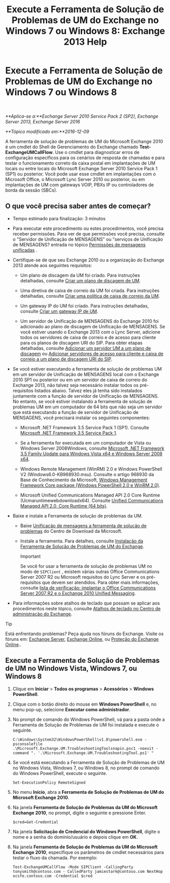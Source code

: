﻿---
title: 'Execute a Ferramenta de Solução de Problemas de UM do Exchange no Windows 7 ou Windows 8: Exchange 2013 Help'
TOCTitle: Execute a Ferramenta de Solução de Problemas de UM do Exchange no Windows 7 ou Windows 8
ms:assetid: 98d6869d-ee4a-4088-849d-ef75b0f5d932
ms:mtpsurl: https://technet.microsoft.com/pt-br/library/Ff851872(v=EXCHG.150)
ms:contentKeyID: 56270512
ms.date: 05/22/2018
mtps_version: v=EXCHG.150
ms.translationtype: MT
---

# Execute a Ferramenta de Solução de Problemas de UM do Exchange no Windows 7 ou Windows 8

 

_**Aplica-se a:**Exchange Server 2010 Service Pack 2 (SP2), Exchange Server 2013, Exchange Server 2016_

_**Tópico modificado em:**2016-12-09_

A ferramenta de solução de problemas de UM do Microsoft Exchange 2010 é um cmdlet do Shell de Gerenciamento do Exchange chamado **Test-ExchangeUMCallFlow**. Use o cmdlet para diagnosticar erros de configuração específicos para os cenários de resposta de chamadas e para testar o funcionamento correto da caixa postal em implantações de UM locais ou entre locais do Microsoft Exchange Server 2010 Service Pack 1 (SP1) ou posterior. Você pode usar esse cmdlet em implantações com o Microsoft Office, o Microsoft Lync Server 2010 ou posterior, ou em implantações de UM com gateways VOIP, PBXs IP ou controladores de borda da sessão (SBCs).

## O que você precisa saber antes de começar?

  - Tempo estimado para finalização: 3 minutos

  - Para executar este procedimento ou estes procedimentos, você precisa receber permissões. Para ver de que permissões você precisa, consulte o "Servidor de Unificação de MENSAGENS" ou "serviços de Unificação de MENSAGENS? entrada no tópico [Permissões de mensagens unificadas](unified-messaging-permissions-exchange-2013-help.md) .

  - Certifique-se de que seu Exchange 2010 ou a organização do Exchange 2013 atende aos seguintes requisitos:
    
      - Um plano de discagem da UM foi criado. Para instruções detalhadas, consulte [Criar um plano de discagem de UM](create-a-um-dial-plan-exchange-2013-help.md).
    
      - Uma diretiva de caixa de correio da UM foi criada. Para instruções detalhadas, consulte [Criar uma política de caixa de correio da UM](create-a-um-mailbox-policy-exchange-2013-help.md).
    
      - Um gateway IP do UM foi criado. Para instruções detalhadas, consulte [Criar um gateway IP de UM](create-a-um-ip-gateway-exchange-2013-help.md).
    
      - Um servidor de Unificação de MENSAGENS do Exchange 2010 foi adicionado ao plano de discagem de Unificação de MENSAGENS. Se você estiver usando o Exchange 2013 com o Lync Server, adicione todos os servidores de caixa de correio e de acesso para cliente para os planos de discagem URI do SIP. Para obter etapas detalhadas, consulte [Adicionar um servidor UM a um plano de discagem](https://go.microsoft.com/fwlink/p/?linkid=313051) ou [Adicionar servidores de acesso para cliente e caixa de correio a um plano de discagem URI do SIP](add-mailbox-and-client-access-servers-to-a-sip-uri-dial-plan-exchange-2013-help.md).

  - Se você estiver executando a ferramenta de solução de problemas UM em um servidor de Unificação de MENSAGENS local com o Exchange 2010 SP1 ou posterior ou em um servidor de caixa de correio do Exchange 2013, não talvez seja necessário instalar todos os pré-requisitos listados abaixo. Talvez eles já tenha sido instalados juntamente com a função de servidor de Unificação de MENSAGENS. No entanto, se você estiver instalando a ferramenta de solução de problemas UM em um computador de 64 bits que não seja um servidor que está executando a função de servidor de Unificação de MENSAGENS, você precisará instalar os seguintes componentes:
    
      - Microsoft .NET Framework 3.5 Service Pack 1 (SP1). Consulte [Microsoft .NET Framework 3.5 Service Pack 1](https://go.microsoft.com/fwlink/p/?linkid=152380).
    
      - Se a ferramenta for executada em um computador de Vista ou Windows Server 2008Windows, consulte [Microsoft .NET Framework 3.5 Family Update para Windows Vista x64 e Windows Server 2008 x64](https://go.microsoft.com/fwlink/p/?linkid=178998).
    
      - Windows Remote Management (WinRM) 2.0 e Windows PowerShell V2 (Windows6.0-KB968930.msu). Consulte o artigo 968930 da Base de Conhecimento da Microsoft, [Windows Management Framework Core package (Windows PowerShell 2.0 e WinRM 2.0)](http://go.microsoft.com/fwlink/p/?linkid=3052%26kbid=968930).
    
      - Microsoft Unified Communications Managed API 2.0 Core Runtime (Ucmaruntimewebdownloadx64). Consulte [Unified Communications Managed API 2.0, Core Runtime (64 bits)](https://go.microsoft.com/fwlink/p/?linkid=198175).

  - Baixe e instale a Ferramenta de solução de problemas da UM.
    
      - Baixe [Unificação de mensagens a ferramenta de solução de problemas](https://go.microsoft.com/fwlink/p/?linkid=182625) do Centro de Download da Microsoft.
    
      - Instale a ferramenta. Para detalhes, consulte [Instalação da Ferramenta de Solução de Problemas de UM do Exchange](install-the-exchange-um-troubleshooting-tool-exchange-2013-help.md).
        

        > [!IMPORTANT]
        > Se você for usar a ferramenta de solução de problemas UM no modo de <CODE>SIPClient</CODE> , existem várias outras Office Communications Server 2007 R2 ou Microsoft requisitos do Lync Server e os pré-requisitos que devem ser atendidos. Para obter mais informações, consulte <A href="https://go.microsoft.com/fwlink/p/?linkid=311961">lista de verificação: implantar o Office Communications Server 2007 R2 e o Exchange 2010 Unified Messaging</A>.



  - Para informações sobre atalhos de teclado que possam se aplicar aos procedimentos neste tópico, consulte [Atalhos de teclado no Centro de administração do Exchange](keyboard-shortcuts-in-the-exchange-admin-center-exchange-online-protection-help.md).


> [!TIP]
> Está enfrentando problemas? Peça ajuda nos fóruns do Exchange. Visite os fóruns em: <A href="https://go.microsoft.com/fwlink/p/?linkid=60612">Exchange Server</A>, <A href="https://go.microsoft.com/fwlink/p/?linkid=267542">Exchange Online</A>, ou <A href="https://go.microsoft.com/fwlink/p/?linkid=285351">Proteção do Exchange Online</A>..



## Execute a Ferramenta de Solução de Problemas de UM no Windows Vista, Windows 7, ou Windows 8

1.  Clique em **Iniciar** \> **Todos os programas** \> **Acessórios** \> **Windows PowerShell**.

2.  Clique com o botão direito do mouse em **Windows PowerShell** e, no menu pop-up, selecione **Executar como administrador**.

3.  No prompt de comando do Windows PowerShell, vá para a pasta onde a Ferramenta de Solução de Problemas de UM foi instalada e execute o seguinte.
    
        C:\Windows\System32\WindowsPowerShell\v1.0\powershell.exe -psconsolefile .\Microsoft.Exchange.UM.TroubleshootingToolsnapin.psc1 -noexit -command ". '.\Microsoft.Exchange.UM.TroubleshootingTool.ps1' "

4.  Se você está executando a Ferramenta de Solução de Problemas de UM no Windows Vista, Windows 7, ou Windows 8, no prompt de comando do Windows PowerShell, execute o seguinte.
    
        Set-ExecutionPolicy RemoteSigned

5.  No menu **Início**, abra a **Ferramenta de Solução de Problemas de UM do Microsoft Exchange 2010**.

6.  Na janela **Ferramenta de Solução de Problemas da UM do Microsoft Exchange 2010**, no prompt, digite o seguinte e pressione Enter.
    
        $cred=Get-Credential

7.  Na janela **Solicitação de Credencial do Windows PowerShell**, digite o nome e a senha do domínio/usuário e depois clique em **OK**.

8.  Na janela **Ferramenta de Solução de Problemas da UM do Microsoft Exchange 2010**, especifique os parâmetros de cmdlet necessários para testar o fluxo da chamada. Por exemplo:
    
        Test-ExchangeUMCallFlow -Mode SIPClient -CallingParty tonysmith@contoso.com - CalledParty jamiestark@contoso.com NextHop ocsfe.contoso.com -Credential $cred


